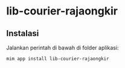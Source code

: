 # lib-courier-rajaongkir

## Instalasi

Jalankan perintah di bawah di folder aplikasi:

```
mim app install lib-courier-rajaongkir
```
